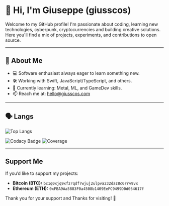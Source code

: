 # 👋 Hi, I'm Giuseppe (giusscos)

Welcome to my GitHub profile! I'm passionate about coding, learning new technologies, cyberpunk, cryptocurrencies and building creative solutions. Here you'll find a mix of projects, experiments, and contributions to open source.

---

## 🚀 About Me

- 💻 Software enthusiast always eager to learn something new.
- 🛠️ Working with Swift, JavaScript/TypeScript, and others.
- 🌱 Currently learning: Metal, ML, and GameDev skills.
- 📫 Reach me at: [hello@giusscos.com](mailto:hello@giusscos.com)

---

## 🗣️ Langs
![Top Langs](https://github-readme-stats.vercel.app/api/top-langs/?username=giusscos&layout=compact&theme=radical)

![Codacy Badge](https://app.codacy.com/project/badge/Grade/giusscos/trackCO2)
![Coverage](https://codecov.io/gh/giusscos/trackCO2/branch/main/graph/badge.svg)

---

## Support Me

If you’d like to support my projects:

- **Bitcoin (BTC):** `bc1q0xjq9xfzrqdf7wjuj2ulpva232daz8c0rrv9vx`
- **Ethereum (ETH):** `0xFBA9Aa5883F0a4508b1409EeFC9499D0d054617f`

Thank you for your support and Thanks for visiting! 🚀
